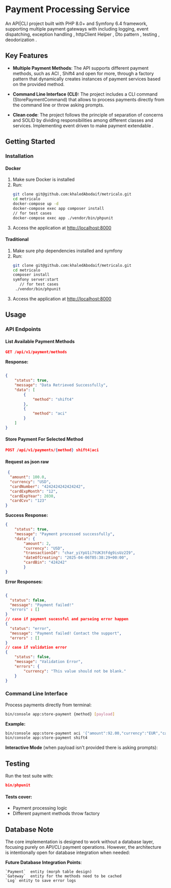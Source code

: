 
# Payment Processing Service

An API|CLI project built with PHP 8.0+ and Symfony 6.4  framework, supporting multiple payment gateways with including logging, event dispatching,  exception handling , httpClient Helper , Dto pattern , testing , deodorization .

## Key Features

-   **Multiple Payment Methods**: The API supports different payment methods, such as ACI , Shift4 and open for more, through a factory pattern that dynamically creates instances of payment services based on the provided method.

- **Command Line Interface (CLI):** The project includes a CLI command (StorePaymentCommand) that allows  to process payments directly from the command line or throw asking prompts.
- **Clean code**:  The project follows the principle of separation of concerns and SOLID by dividing responsibilities among different classes and services. Implementing event driven to make payment extendable .
## Getting Started


### Installation

#### Docker

1. Make sure Docker is installed
2. Run:
   ```bash
   git clone git@github.com:khaledAbodaif/metricalo.git
   cd metricalo
   docker-compose up -d
   docker-compose exec app composer install
   // for test cases
   docker-compose exec app ./vendor/bin/phpunit

3.  Access the application at  [http://localhost:8000](http://localhost:8000/)
#### Traditional
1. Make sure php dependencies installed and symfony
2. Run:
   ```bash
   git clone git@github.com:khaledAbodaif/metricalo.git
   cd metricalo
   composer install
   symfony server:start
      // for test cases
    ./vendor/bin/phpunit

3.  Access the application at  [http://localhost:8000](http://localhost:8000/)



## Usage

### API Endpoints


#### List Available Payment Methods

```json
GET /api/v1/payment/methods
```
**Response:**


```json

{
	"status": true,
	"message": "Data Retrieved Successfully",
	"data": [
		{
			"method": "shift4"
		},
		{
			"method": "aci"
		}
	]
}
```
#### Store Payment For Selected Method
```json 
POST /api/v1/payments/{method} shift4|aci
```
#### Request as json raw
```json
 {
  "amount": 100.0,
  "currency": "USD",
  "cardNumber": "4242424242424242",
  "cardExpMonth": "12",
  "cardExpYear": 2030,
  "cardCvv": "123"
}
```
**Success Response:**

```json
{
	"status": true,
	"message": "Payment processed successfully",
	"data": {
		"amount": 2,
		"currency": "USD",
		"transactionId": "char_yiYpU1i7tUK3tFdg9isUz2I9",
		"dateOfCreating": "2025-04-06T05:38:29+00:00",
		"cardBin": "424242"
		}
}
```

**Error Responses:**

```json

{
  "status": false,
  "message": "Payment failed!"
  "errors" : []
}
// case if payment sucessful and parseing error happen
{
  "status": "error",
  "message": "Payment failed! Contact the support",
  "errors" : []
}
// case if validation error
{
	"status": false,
	"message": "Validation Error",
	"errors": {
		"currency": "This value should not be blank."
	}
}
```


### Command Line Interface

Process payments directly from terminal:
```bash
bin/console app:store-payment {method} [payload]
```
**Example:**
```bash
bin/console app:store-payment aci '{"amount":92.00,"currency":"EUR","cardNumber":"4242424242424242","cardExpYear":2030,"cardExpMonth":"12","cardCvv":"123"}'
bin/console app:store-payment shift4
```
**Interactive Mode**  (when payload isn't provided there is asking prompts):

## Testing

Run the test suite with:

```json
bin/phpunit
```
#### Tests cover:
-   Payment processing logic
-   Different payment methods throw factory


## Database Note
The core implementation is designed to work without a database layer, focusing purely on API/CLI payment operations. However, the architecture is intentionally open for database integration when needed:

**Future Database Integration Points**:

    `Payment`  entity (morph table design)
    `Gateway`  entity for the methods need to be cached
    `Log` entity to save error logs 